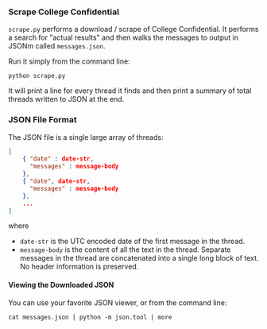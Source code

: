 ### Scrape College Confidential ###

`scrape.py` performs a download / scrape of College Confidential. It performs a search for "actual results" and then walks the messages to output in JSONm called `messages.json`.

Run it simply from the command line:

```
python scrape.py
```
It will print a line for every thread it finds and then
print a summary of total threads written to JSON at the end.

### JSON File Format ###

The JSON file is a single large array of threads:

```json
[
	{ "date" : date-str,
	  "messages" : message-body
	},
	{ "date", date-str,
	  "messages" : message-body
	},
	...
]
```
where

* `date-str` is the UTC encoded date of the first message in the thread.
* `message-body` is the content of all the text in the thread. Separate messages in the thread are concatenated into a single long block of text. No header information is preserved.

#### Viewing the Downloaded JSON ###

You can use your favorite JSON viewer, or from the command line:

```
cat messages.json | python -m json.tool | more
```